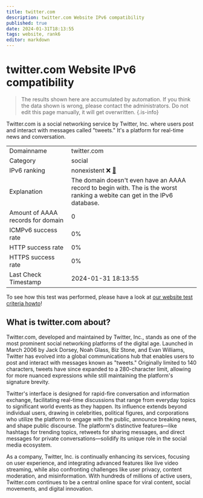 ```yaml
---
title: twitter.com
description: twitter.com Website IPv6 compatibility
published: true
date: 2024-01-31T18:13:55
tags: website, rank6
editor: markdown
---
```


# twitter.com Website IPv6 compatibility

> The results shown here are accumulated by automation. If you think the data shown is wrong, please contact the administrators. 
> Do not edit this page manually, it will get overwritten.
{.is-info}

Twitter.com is a social networking service by Twitter, Inc. where users post and interact with messages called "tweets." It's a platform for real-time news and conversation.


|   |   |
| - | - |
| Domainname | twitter.com
| Category | social |
| IPv6 ranking | nonexistent :x: [🔗](/howto/ranking) |
| Explanation | The domain doesn't even have an AAAA record to begin with. The is the worst ranking a webite can get in the IPv6 database. |
| Amount of AAAA records for domain | 0 |
| ICMPv6 success rate | 0%|
| HTTP success rate | 0% |
| HTTPS success rate | 0% |
| Last Check Timestamp | 2024-01-31 18:13:55 |

To see how this test was performed, please have a look at [our website test criteria howto](/howto/testcriteria/website)!


## What is twitter.com about?
Twitter.com, developed and maintained by Twitter, Inc., stands as one of the most prominent social networking platforms of the digital age. Launched in March 2006 by Jack Dorsey, Noah Glass, Biz Stone, and Evan Williams, Twitter has evolved into a global communications hub that enables users to post and interact with messages known as "tweets." Originally limited to 140 characters, tweets have since expanded to a 280-character limit, allowing for more nuanced expressions while still maintaining the platform's signature brevity.

Twitter's interface is designed for rapid-fire conversation and information exchange, facilitating real-time discussions that range from everyday topics to significant world events as they happen. Its influence extends beyond individual users, drawing in celebrities, political figures, and corporations who utilize the platform to engage with the public, announce breaking news, and shape public discourse. The platform's distinctive features—like hashtags for trending topics, retweets for sharing messages, and direct messages for private conversations—solidify its unique role in the social media ecosystem.

As a company, Twitter, Inc. is continually enhancing its services, focusing on user experience, and integrating advanced features like live video streaming, while also confronting challenges like user privacy, content moderation, and misinformation. With hundreds of millions of active users, Twitter.com continues to be a central online space for viral content, social movements, and digital innovation.


